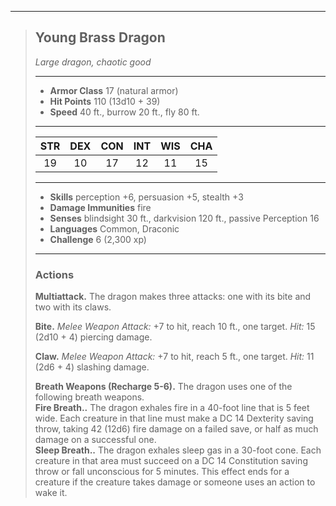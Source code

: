 ***
> ## Young Brass Dragon
> *Large dragon, chaotic good*
> 
> ***
> 
> - **Armor Class** 17 (natural armor)
> - **Hit Points** 110 (13d10 + 39)
> - **Speed** 40 ft., burrow 20 ft., fly 80 ft.
> 
> ***
> 
> |STR|DEX|CON|INT|WIS|CHA|
> |:---:|:---:|:---:|:---:|:---:|:---:|
> |19|10|17|12|11|15|
> 
> ***
> 
> - **Skills** perception +6, persuasion +5, stealth +3
> - **Damage Immunities** fire
> - **Senses** blindsight 30 ft., darkvision 120 ft., passive Perception 16
> - **Languages** Common, Draconic
> - **Challenge** 6 (2,300 xp)
> 
> ***
> 
> ### Actions
> **Multiattack.** The dragon makes three attacks: one with its bite and two with its claws.
> 
> **Bite.** *Melee Weapon Attack:* +7 to hit, reach 10 ft., one target. *Hit:* 15 (2d10 + 4) piercing damage.
> 
> **Claw.** *Melee Weapon Attack:* +7 to hit, reach 5 ft., one target. *Hit:* 11 (2d6 + 4) slashing damage.
> 
> **Breath Weapons (Recharge 5-6).** The dragon uses one of the following breath weapons.  
> **Fire Breath..** The dragon exhales fire in a 40-foot line that is 5 feet wide. Each creature in that line must make a DC 14 Dexterity saving throw, taking 42 (12d6) fire damage on a failed save, or half as much damage on a successful one.  
> **Sleep Breath..** The dragon exhales sleep gas in a 30-foot cone. Each creature in that area must succeed on a DC 14 Constitution saving throw or fall unconscious for 5 minutes. This effect ends for a creature if the creature takes damage or someone uses an action to wake it.